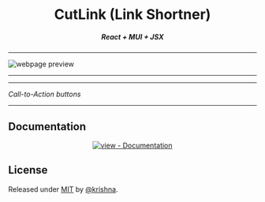 <p align="center">

<h1 align="center">CutLink (Link Shortner)</h1>
<h5 align="center">React + MUI + JSX</h5>
<hr/>
<img src="https://res.cloudinary.com/ddnv9dswe/image/upload/v1659560639/Screenshot_52_mrhhgl.png" alt="webpage preview"/>
<hr/>
  
<p align="center">


<hr/>

_Call-to-Action buttons_

<div align="center">

<hr/>
</div>

## Documentation

<div align="center">

[![view - Documentation](https://img.shields.io/badge/view-Documentation-blue?style=for-the-badge)](/docs/ "Go to project documentation")

</div>

## License

Released under [MIT](/LICENSE) by [@krishna](https://github.com/krishna-negi05).
